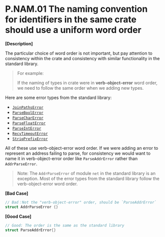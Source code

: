 # P.NAM.01 The naming convention for identifiers in the same crate should use a uniform word order

**[Description]**

The particular choice of word order is not important, but pay attention to consistency within the crate and consistency with similar functionality in the standard library.

> For example:
>
> If the naming of types in crate were in **verb-object-error** word order, we need to follow the same order when we adding new types.

Here are some error types from the standard library:

- [`JoinPathsError`](https://doc.rust-lang.org/std/env/struct.JoinPathsError.html)
- [`ParseBoolError`](https://doc.rust-lang.org/std/str/struct.ParseBoolError.html)
- [`ParseCharError`](https://doc.rust-lang.org/std/char/struct.ParseCharError.html)
- [`ParseFloatError`](https://doc.rust-lang.org/std/num/struct.ParseFloatError.html)
- [`ParseIntError`](https://doc.rust-lang.org/std/num/struct.ParseIntError.html)
- [`RecvTimeoutError`](https://doc.rust-lang.org/std/sync/mpsc/enum.RecvTimeoutError.html)
- [`StripPrefixError`](https://doc.rust-lang.org/std/path/struct.StripPrefixError.html)

All of these use verb-object-error word order. If we were adding an error to represent an address failing to parse, for consistency we would want to name it in verb-object-error order like `ParseAddrError` rather than `AddrParseError`.

> Note: The `AddrParseError` of module `net` in the standard library is an exception. Most of the error types from the standard library follow the verb-object-error word order.

**[Bad Case]**

```rust
// Bad：Not the "verb-object-error" order, should be `ParseAddrError`
struct AddrParseError {}
```

**[Good Case]**

```rust
// Good: The order is the same as the standard library
struct ParseAddrError{}
```

